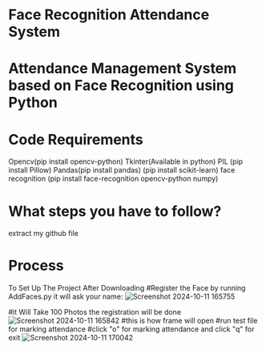 # Face Recognition Attendance System
# Attendance Management System based on Face Recognition using Python
# Code Requirements
Opencv(pip install opencv-python)
Tkinter(Available in python)
PIL (pip install Pillow)
Pandas(pip install pandas)
(pip install scikit-learn)
face recognition (pip install face-recognition opencv-python numpy)
# What steps you have to follow?
extract my github file
# Process
To Set Up The Project After Downloading 
#Register the Face by running AddFaces.py 
it will ask your name:
![Screenshot 2024-10-11 165755](https://github.com/user-attachments/assets/3cd6945d-7968-4cfc-bdc4-69f19395042a)

#it Will Take 100 Photos the registration will be done 
![Screenshot 2024-10-11 165842](https://github.com/user-attachments/assets/7e7cbd7f-d65a-4549-898b-aa04e92b8cf5)
#this is how frame will open
#run test file for marking attendance
#click "o" for marking attendance and click "q" for exit
![Screenshot 2024-10-11 170042](https://github.com/user-attachments/assets/eb8ccf5a-39b4-4459-8ec4-7ee0685d86d4)



